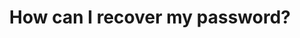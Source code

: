 ---
title: How can I recover my password?
description: Eyowo is a digital solution that helps you achieve simple day-to-day financial transactions. To use Eyowo, simply create an account here and you’re on your way to making your first transaction in seconds. Technically, you already have an Eyowo account. Find out here!
position: 3
---